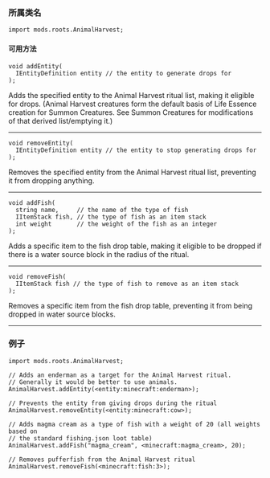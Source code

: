 ### 所属类名

```zenscript
import mods.roots.AnimalHarvest;
```

#### 可用方法

```zenscript
void addEntity(
  IEntityDefinition entity // the entity to generate drops for
);
```

Adds the specified entity to the Animal Harvest ritual list, making it eligible for drops. (Animal Harvest creatures form the default basis of Life Essence creation for Summon Creatures. See Summon Creatures for modifications of that derived list/emptying it.)

* * *

```zenscript
void removeEntity(
  IEntityDefinition entity // the entity to stop generating drops for
);
```

Removes the specified entity from the Animal Harvest ritual list, preventing it from dropping anything.

* * *

```zenscript
void addFish(
  string name,     // the name of the type of fish
  IItemStack fish, // the type of fish as an item stack
  int weight       // the weight of the fish as an integer
);
```

Adds a specific item to the fish drop table, making it eligible to be dropped if there is a water source block in the radius of the ritual.

* * *

```zenscript
void removeFish(
  IItemStack fish // the type of fish to remove as an item stack
);
```

Removes a specific item from the fish drop table, preventing it from being dropped in water source blocks.

* * *

### 例子

```zenscript
import mods.roots.AnimalHarvest;

// Adds an enderman as a target for the Animal Harvest ritual.
// Generally it would be better to use animals.
AnimalHarvest.addEntity(<entity:minecraft:enderman>);

// Prevents the entity from giving drops during the ritual
AnimalHarvest.removeEntity(<entity:minecraft:cow>);

// Adds magma cream as a type of fish with a weight of 20 (all weights based on 
// the standard fishing.json loot table)
AnimalHarvest.addFish("magma_cream", <minecraft:magma_cream>, 20);

// Removes pufferfish from the Animal Harvest ritual
AnimalHarvest.removeFish(<minecraft:fish:3>);
```